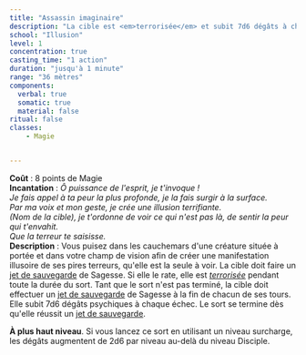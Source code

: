 ```yaml
---
title: "Assassin imaginaire"
description: "La cible est <em>terrorisée</em> et subit 7d6 dégâts à chaque tour."
school: "Illusion"
level: 1
concentration: true
casting_time: "1 action"
duration: "jusqu'à 1 minute"
range: "36 mètres"
components:
  verbal: true
  somatic: true
  material: false
ritual: false
classes:
    - Magie


---
```

**Coût** : 8 points de Magie  
**Incantation** : *Ô puissance de l'esprit, je t'invoque !*   
*Je fais appel à ta peur la plus profonde, je la fais surgir à la surface.*   
*Par ma voix et mon geste, je crée une illusion terrifiante.*    
*(Nom de la cible), je t'ordonne de voir ce qui n'est pas là, de sentir la peur qui t'envahit.*     
*Que la terreur te saisisse.*    
**Description** : Vous puisez dans les cauchemars d'une créature située à portée et dans votre champ de vision afin de créer une manifestation illusoire de ses pires terreurs, qu'elle est la seule à voir. La cible doit faire un [jet de sauvegarde](/utiliser-les-caracteristiques/#jets-de-sauvegarde) de Sagesse. Si elle le rate, elle est [_terrorisée_](/gerer-la-sante-du-personnage/#terrorise) pendant toute la durée du sort. Tant que le sort n'est pas terminé, la cible doit effectuer un [jet de sauvegarde](/utiliser-les-caracteristiques/#jets-de-sauvegarde) de Sagesse à la fin de chacun de ses tours. Elle subit 7d6 dégâts psychiques à chaque échec. Le sort se termine dès qu'elle réussit un [jet de sauvegarde](/utiliser-les-caracteristiques/#jets-de-sauvegarde).

**À plus haut niveau**. Si vous lancez ce sort en utilisant un niveau surcharge, les dégâts augmentent de 2d6 par niveau au-delà du niveau Disciple.
